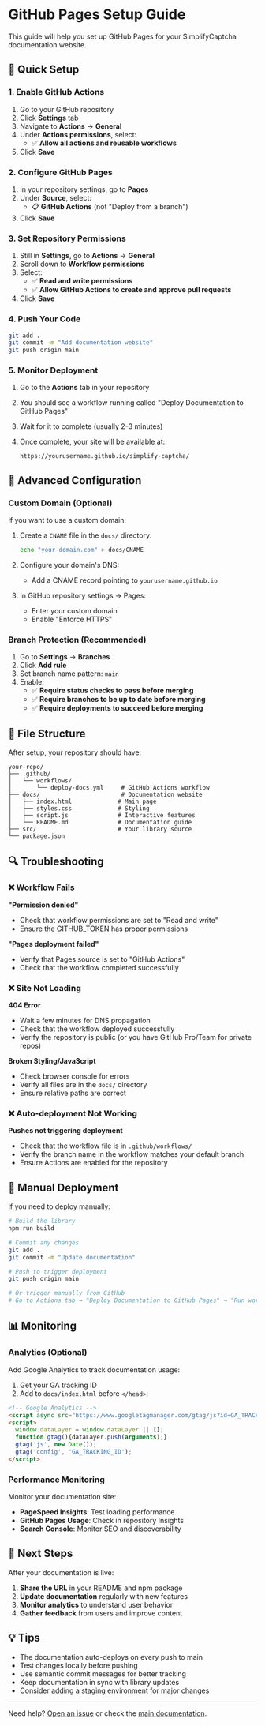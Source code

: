 # GitHub Pages Setup Guide

This guide will help you set up GitHub Pages for your SimplifyCaptcha documentation website.

## 🚀 Quick Setup

### 1. Enable GitHub Actions

1. Go to your GitHub repository
2. Click **Settings** tab
3. Navigate to **Actions** → **General**
4. Under **Actions permissions**, select:
   - ✅ **Allow all actions and reusable workflows**
5. Click **Save**

### 2. Configure GitHub Pages

1. In your repository settings, go to **Pages**
2. Under **Source**, select:
   - 📋 **GitHub Actions** (not "Deploy from a branch")
3. Click **Save**

### 3. Set Repository Permissions

1. Still in **Settings**, go to **Actions** → **General**
2. Scroll down to **Workflow permissions**
3. Select:
   - ✅ **Read and write permissions**
   - ✅ **Allow GitHub Actions to create and approve pull requests**
4. Click **Save**

### 4. Push Your Code

```bash
git add .
git commit -m "Add documentation website"
git push origin main
```

### 5. Monitor Deployment

1. Go to the **Actions** tab in your repository
2. You should see a workflow running called "Deploy Documentation to GitHub Pages"
3. Wait for it to complete (usually 2-3 minutes)
4. Once complete, your site will be available at:

   ```
   https://yourusername.github.io/simplify-captcha/
   ```

## 🔧 Advanced Configuration

### Custom Domain (Optional)

If you want to use a custom domain:

1. Create a `CNAME` file in the `docs/` directory:

   ```bash
   echo "your-domain.com" > docs/CNAME
   ```

2. Configure your domain's DNS:
   - Add a CNAME record pointing to `yourusername.github.io`

3. In GitHub repository settings → Pages:
   - Enter your custom domain
   - Enable "Enforce HTTPS"

### Branch Protection (Recommended)

1. Go to **Settings** → **Branches**
2. Click **Add rule**
3. Set branch name pattern: `main`
4. Enable:
   - ✅ **Require status checks to pass before merging**
   - ✅ **Require branches to be up to date before merging**
   - ✅ **Require deployments to succeed before merging**

## 📁 File Structure

After setup, your repository should have:

```
your-repo/
├── .github/
│   └── workflows/
│       └── deploy-docs.yml     # GitHub Actions workflow
├── docs/                       # Documentation website
│   ├── index.html             # Main page
│   ├── styles.css             # Styling
│   ├── script.js              # Interactive features
│   └── README.md              # Documentation guide
├── src/                       # Your library source
└── package.json
```

## 🔍 Troubleshooting

### ❌ Workflow Fails

**"Permission denied"**

- Check that workflow permissions are set to "Read and write"
- Ensure the GITHUB_TOKEN has proper permissions

**"Pages deployment failed"**

- Verify that Pages source is set to "GitHub Actions"
- Check that the workflow completed successfully

### ❌ Site Not Loading

**404 Error**

- Wait a few minutes for DNS propagation
- Check that the workflow deployed successfully
- Verify the repository is public (or you have GitHub Pro/Team for private repos)

**Broken Styling/JavaScript**

- Check browser console for errors
- Verify all files are in the `docs/` directory
- Ensure relative paths are correct

### ❌ Auto-deployment Not Working

**Pushes not triggering deployment**

- Check that the workflow file is in `.github/workflows/`
- Verify the branch name in the workflow matches your default branch
- Ensure Actions are enabled for the repository

## 🔄 Manual Deployment

If you need to deploy manually:

```bash
# Build the library
npm run build

# Commit any changes
git add .
git commit -m "Update documentation"

# Push to trigger deployment
git push origin main

# Or trigger manually from GitHub
# Go to Actions tab → "Deploy Documentation to GitHub Pages" → "Run workflow"
```

## 📊 Monitoring

### Analytics (Optional)

Add Google Analytics to track documentation usage:

1. Get your GA tracking ID
2. Add to `docs/index.html` before `</head>`:

```html
<!-- Google Analytics -->
<script async src="https://www.googletagmanager.com/gtag/js?id=GA_TRACKING_ID"></script>
<script>
  window.dataLayer = window.dataLayer || [];
  function gtag(){dataLayer.push(arguments);}
  gtag('js', new Date());
  gtag('config', 'GA_TRACKING_ID');
</script>
```

### Performance Monitoring

Monitor your documentation site:

- **PageSpeed Insights**: Test loading performance
- **GitHub Pages Usage**: Check in repository Insights
- **Search Console**: Monitor SEO and discoverability

## 🚀 Next Steps

After your documentation is live:

1. **Share the URL** in your README and npm package
2. **Update documentation** regularly with new features
3. **Monitor analytics** to understand user behavior
4. **Gather feedback** from users and improve content

## 💡 Tips

- The documentation auto-deploys on every push to main
- Test changes locally before pushing
- Use semantic commit messages for better tracking
- Keep documentation in sync with library updates
- Consider adding a staging environment for major changes

---

Need help? [Open an issue](https://github.com/krishnapaul242/simplify-captcha/issues) or check the [main documentation](https://krishnapaul242.github.io/simplify-captcha/).
